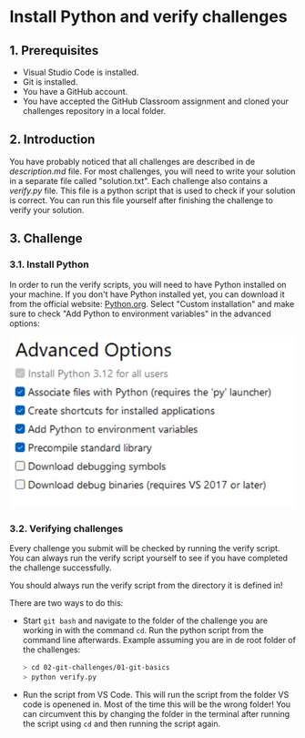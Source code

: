 # Install Python and verify challenges

## 1. Prerequisites

- Visual Studio Code is installed.
- Git is installed.
- You have a GitHub account.
- You have accepted the GitHub Classroom assignment and cloned your challenges repository in a local folder.

## 2. Introduction

You have probably noticed that all challenges are described in de _description.md_ file. For most challenges, you will need to write your solution in a separate file called "solution.txt".
Each challenge also contains a _verify.py_ file. This file is a python script that is used to check if your solution is correct.
You can run this file yourself after finishing the challenge to verify your solution.

## 3. Challenge

### 3.1. Install Python

In order to run the verify scripts, you will need to have Python installed on your machine.
If you don't have Python installed yet, you can download it from the official website: [Python.org](https://www.python.org/downloads/).
Select "Custom installation" and make sure to check "Add Python to environment variables" in the advanced options:

<a href="./python.png" target="_blank">
    <img src="./python.png">
</a>

### 3.2. Verifying challenges

Every challenge you submit will be checked by running the verify script. You can always run the verify script yourself to see if you have completed the challenge successfully.

You should always run the verify script from the directory it is defined in!

There are two ways to do this:

- Start `git bash` and navigate to the folder of the challenge you are working in with the command `cd`. Run the python script from the command line afterwards. Example assuming you are in de root folder of the challenges:

  ```bash
  > cd 02-git-challenges/01-git-basics
  > python verify.py
  ```

- Run the script from VS Code. This will run the script from the folder VS code is openened in. Most of the time this will be the wrong folder! You can circumvent this by changing the folder in the terminal after running the script using `cd` and then running the script again.
